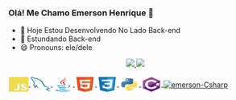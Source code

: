 ### Olá! Me Chamo Emerson Henrique 👋



- 🔭 Hoje Estou Desenvolvendo No Lado Back-end
- 🌱 Estundando Back-end
- 😄 Pronouns: ele/dele

<div align="center">
  <a href="https://github.com/emerson1ads">
  <img height="180em" src="https://github-readme-stats.vercel.app/api?username=emerson1ads&show_icons=true&theme=dark&include_all_commits=true&count_private=true"/>
  <img height="180em" src="https://github-readme-stats.vercel.app/api/top-langs/?username=emerson1ads&layout=compact&langs_count=7&theme=dark"/>
</div>
  
  <div style="display: inline_block"><br>
  <img align="center" alt="emerson-Js" height="30" width="40" src="https://raw.githubusercontent.com/devicons/devicon/master/icons/javascript/javascript-plain.svg">
  <img align="center" alt="emerson-Ts" height="30" width="40" src="https://raw.githubusercontent.com/devicons/devicon/master/icons/mysql/mysql-plain.svg">
  <img align="center" alt="emerson-React" height="30" width="40" src="https://raw.githubusercontent.com/devicons/devicon/master/icons/java/java-original.svg">
  <img align="center" alt="emerson-HTML" height="30" width="40" src="https://raw.githubusercontent.com/devicons/devicon/master/icons/html5/html5-original.svg">
  <img align="center" alt="emerson-CSS" height="30" width="40" src="https://raw.githubusercontent.com/devicons/devicon/master/icons/css3/css3-original.svg">
  <img align="center" alt="emerson-Python" height="30" width="40" src="https://raw.githubusercontent.com/devicons/devicon/master/icons/python/python-original.svg">
  <img align="center" alt="emerson-Csharp" height="30" width="40" src="https://raw.githubusercontent.com/devicons/devicon/master/icons/csharp/csharp-original.svg">
  <img align="center" alt="emerson-Csharp" height="30" width="40" src="https://raw.githubusercontent.com/devicons/devicon/master/icons/csharp/react-native-original.svg">
</div>
  
  ##

